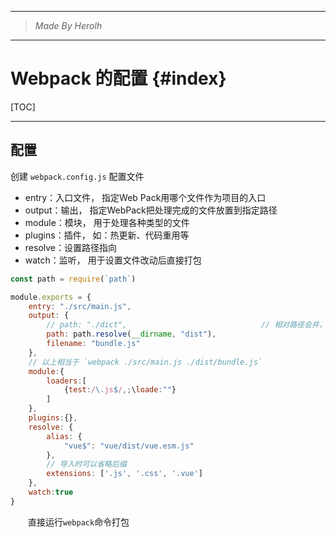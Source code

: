 ----------------------------------------------
> *Made By Herolh*
----------------------------------------------

# Webpack 的配置 {#index}

[TOC]











--------------------------------------------

## 配置

创建 `webpack.config.js` 配置文件

- entry：入口文件， 指定Web Pack用哪个文件作为项目的入口
- output：输出， 指定WebPack把处理完成的文件放置到指定路径
- module：模块， 用于处理各种类型的文件
- plugins：插件， 如：热更新、代码重用等
- resolve：设置路径指向
- watch：监听， 用于设置文件改动后直接打包

```js
const path = require(`path`)

module.exports = {
    entry: "./src/main.js",
    output: {
        // path: "./dict",                              // 相对路径会并，要用绝对路径
        path: path.resolve(__dirname, "dist"),
        filename: "bundle.js"
    },
    // 以上相当于 `webpack ./src/main.js ./dist/bundle.js`
	module:{
		loaders:[
			{test:/\.js$/,;\loade:""}
		]
	},
	plugins:{},
	resolve: {
        alias: {
            "vue$": "vue/dist/vue.esm.js"
        },
        // 导入时可以省略后缀
        extensions: ['.js', '.css', '.vue']
    },
	watch:true
}
```

  直接运行`webpack`命令打包